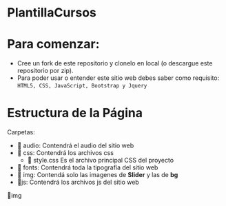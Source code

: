 # PlantillaCursos





Para comenzar:
==========
<ul>
  <li>Cree un fork de este repositorio y clonelo en local (o descargue este repositorio por zip).</li>
  <li>Para poder usar o entender este sitio web debes saber como requisito: <code>HTML5, CSS, JavaScript, Bootstrap y Jquery</code></li>
</ul>

Estructura de la Página
==========
Carpetas:

<ul>
  <li> 📁 audio: Contendrá el audio del sitio web</li>
  <li> 📁 css: Contendrá los archivos css
     <ul>
  <li> 📄 style.css Es el archivo principal CSS del proyecto</li>
     </ul>
  <li> 📁 fonts: Contendrá toda la tipografía del sitio web</li>
  <li> 📁 img: Contendá solo las imagenes de <strong>Slider</strong> y las de <strong>bg</strong></li>
  <li> 📁js: Contendrá los archivos js del sitio web</li>
</ul>

📁img
